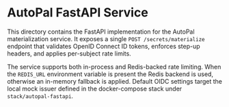 # AutoPal FastAPI Service

This directory contains the FastAPI implementation for the AutoPal materialization service.
It exposes a single `POST /secrets/materialize` endpoint that validates OpenID Connect
ID tokens, enforces step-up headers, and applies per-subject rate limits.

The service supports both in-process and Redis-backed rate limiting. When the
`REDIS_URL` environment variable is present the Redis backend is used, otherwise
an in-memory fallback is applied. Default OIDC settings target the local mock
issuer defined in the docker-compose stack under `stack/autopal-fastapi`.
